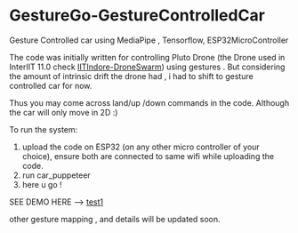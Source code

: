 # GestureGo-GestureControlledCar
Gesture Controlled car using MediaPipe , Tensorflow, ESP32MicroController

The code was initially written for controlling Pluto Drone (the Drone used in InterIIT 11.0 check [IITIndore-DroneSwarm](https://github.com/IVDC-Club-IIT-Indore/DroneSwarm-InterIIT-2023)) using gestures .
But considering the amount of intrinsic drift the drone had , i had to shift to gesture controlled car for now.

Thus you may come across land/up /down commands in the code.
Although the car will only move in 2D :)


To run the system:

1) upload the code on ESP32 (on any other micro controller of your choice), ensure both are connected to same wifi while uploading the code.
2) run car_puppeteer
3) here u go !

SEE DEMO HERE --> [test1](https://drive.google.com/file/d/1uKzp2QUKbPOFD_vvzlonVccE8bzvTCFc/view?usp=share_link)

other gesture mapping , and details will be updated soon. 
